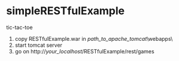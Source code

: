 simpleRESTfulExample
====================

tic-tac-toe

1) copy RESTfulExample.war in *path_to_apache_tomcat*\webapps\
2) start tomcat server
3) go on http://*your_localhost*/RESTfulExample/rest/games
